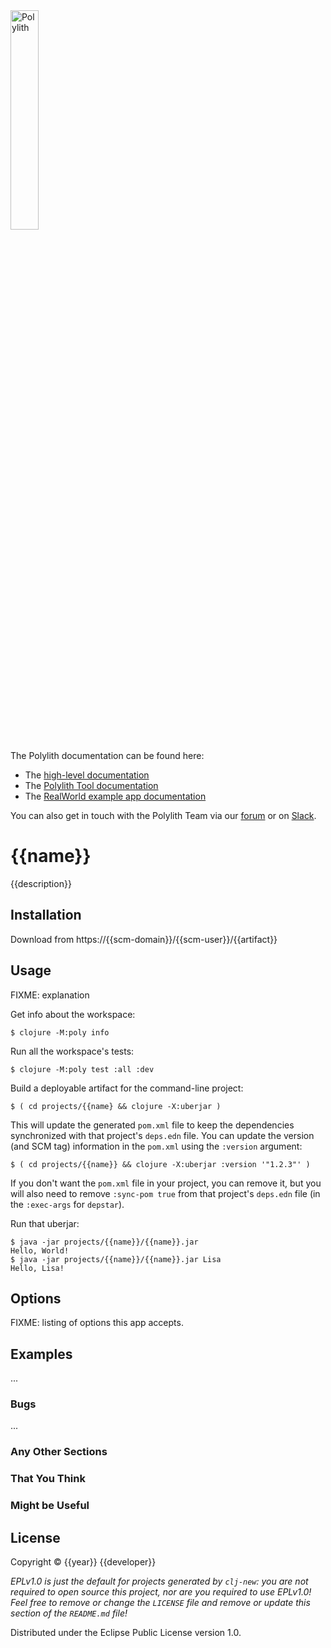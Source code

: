<img src="https://github.com/polyfy/polylith/blob/master/images/logo.png" width="30%" alt="Polylith" id="logo">

The Polylith documentation can be found here:

- The [high-level documentation](https://polylith.gitbook.io/polylith)
- The [Polylith Tool documentation](https://github.com/polyfy/polylith)
- The [RealWorld example app documentation](https://github.com/furkan3ayraktar/clojure-polylith-realworld-example-app)

You can also get in touch with the Polylith Team via our [forum](https://polylith.freeflarum.com) or on [Slack](https://clojurians.slack.com/archives/C013B7MQHJQ).

# {{name}}

{{description}}

## Installation

Download from https://{{scm-domain}}/{{scm-user}}/{{artifact}}

## Usage

FIXME: explanation

Get info about the workspace:

    $ clojure -M:poly info

Run all the workspace's tests:

    $ clojure -M:poly test :all :dev

Build a deployable artifact for the command-line project:

    $ ( cd projects/{{name} && clojure -X:uberjar )

This will update the generated `pom.xml` file to keep the dependencies synchronized with
that project's `deps.edn` file. You can update the version (and SCM tag) information in the `pom.xml` using the
`:version` argument:

    $ ( cd projects/{{name}} && clojure -X:uberjar :version '"1.2.3"' )

If you don't want the `pom.xml` file in your project, you can remove it, but you will
also need to remove `:sync-pom true` from that project's `deps.edn` file (in the `:exec-args` for `depstar`).

Run that uberjar:

    $ java -jar projects/{{name}}/{{name}}.jar
    Hello, World!
    $ java -jar projects/{{name}}/{{name}}.jar Lisa
    Hello, Lisa!

## Options

FIXME: listing of options this app accepts.

## Examples

...

### Bugs

...

### Any Other Sections
### That You Think
### Might be Useful

## License

Copyright © {{year}} {{developer}}

_EPLv1.0 is just the default for projects generated by `clj-new`: you are not_
_required to open source this project, nor are you required to use EPLv1.0!_
_Feel free to remove or change the `LICENSE` file and remove or update this_
_section of the `README.md` file!_

Distributed under the Eclipse Public License version 1.0.
